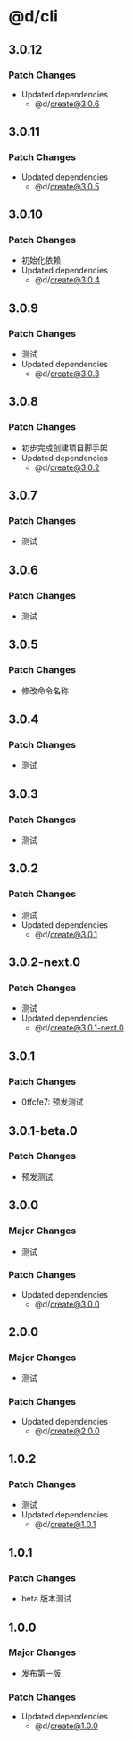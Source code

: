 # @d/cli

## 3.0.12

### Patch Changes

- Updated dependencies
  - @d/create@3.0.6

## 3.0.11

### Patch Changes

- Updated dependencies
  - @d/create@3.0.5

## 3.0.10

### Patch Changes

- 初始化依赖
- Updated dependencies
  - @d/create@3.0.4

## 3.0.9

### Patch Changes

- 测试
- Updated dependencies
  - @d/create@3.0.3

## 3.0.8

### Patch Changes

- 初步完成创建项目脚手架
- Updated dependencies
  - @d/create@3.0.2

## 3.0.7

### Patch Changes

- 测试

## 3.0.6

### Patch Changes

- 测试

## 3.0.5

### Patch Changes

- 修改命令名称

## 3.0.4

### Patch Changes

- 测试

## 3.0.3

### Patch Changes

- 测试

## 3.0.2

### Patch Changes

- 测试
- Updated dependencies
  - @d/create@3.0.1

## 3.0.2-next.0

### Patch Changes

- 测试
- Updated dependencies
  - @d/create@3.0.1-next.0

## 3.0.1

### Patch Changes

- 0ffcfe7: 预发测试

## 3.0.1-beta.0

### Patch Changes

- 预发测试

## 3.0.0

### Major Changes

- 测试

### Patch Changes

- Updated dependencies
  - @d/create@3.0.0

## 2.0.0

### Major Changes

- 测试

### Patch Changes

- Updated dependencies
  - @d/create@2.0.0

## 1.0.2

### Patch Changes

- 测试
- Updated dependencies
  - @d/create@1.0.1

## 1.0.1

### Patch Changes

- beta 版本测试

## 1.0.0

### Major Changes

- 发布第一版

### Patch Changes

- Updated dependencies
  - @d/create@1.0.0
